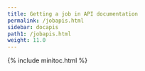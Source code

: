 ```yaml
---
title: Getting a job in API documentation
permalink: /jobapis.html
sidebar: docapis
path1: /jobapis.html
weight: 11.0
---
```


{% include minitoc.html %}
